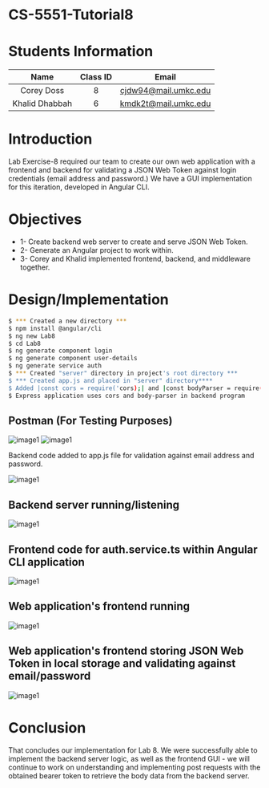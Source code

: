 # CS-5551-Tutorial8

# Students Information

| Name | Class ID | Email |
| :------: | :------: | :------: |
| Corey Doss    | 8 | cjdw94@mail.umkc.edu |
| Khalid Dhabbah| 6 | kmdk2t@mail.umkc.edu |

# Introduction
Lab Exercise-8 required our team to create our own web application with a frontend and backend for validating a JSON Web Token against login credentials (email address and password.)  We have a GUI implementation for this iteration, developed in Angular CLI.

# Objectives
* 1- Create backend web server to create and serve JSON Web Token.
* 2- Generate an Angular project to work within.
* 3- Corey and Khalid implemented frontend, backend, and middleware together.

# Design/Implementation

```sh
$ *** Created a new directory ***
$ npm install @angular/cli
$ ng new Lab8
$ cd Lab8
$ ng generate component login
$ ng generate component user-details
$ ng generate service auth
$ *** Created "server" directory in project's root directory ***
$ *** Created app.js and placed in "server" directory****
$ Added |const cors = require('cors);| and |const bodyParser = require('body-parser');| to app.js
$ Express application uses cors and body-parser in backend program
```

## Postman (For Testing Purposes)
![image1](https://github.com/Dhabbah/Lab8/blob/master/img/postman_test_1.PNG )
![image1](https://github.com/Dhabbah/Lab8/blob/master/img/postman_test_2.PNG )

Backend code added to app.js file for validation against email address and password.

![image1](https://github.com/Dhabbah/Lab8/blob/master/img/backend_1.PNG )

## Backend server running/listening
![image1](https://github.com/Dhabbah/Lab8/blob/master/img/backend_2.PNG )

## Frontend code for auth.service.ts within Angular CLI application
![image1](https://github.com/Dhabbah/Lab8/blob/master/img/frontend_1.PNG )

## Web application's frontend running
![image1](https://github.com/Dhabbah/Lab8/blob/master/img/frontend_2.PNG )

## Web application's frontend storing JSON Web Token in local storage and validating against email/password
![image1](https://github.com/Dhabbah/Lab8/blob/master/img/frontend_3.PNG )

# Conclusion
That concludes our implementation for Lab 8.  We were successfully able to implement the backend server logic, as well as the frontend GUI - we will continue to work on understanding and implementing post requests with the obtained bearer token to retrieve the body data from the backend server.
